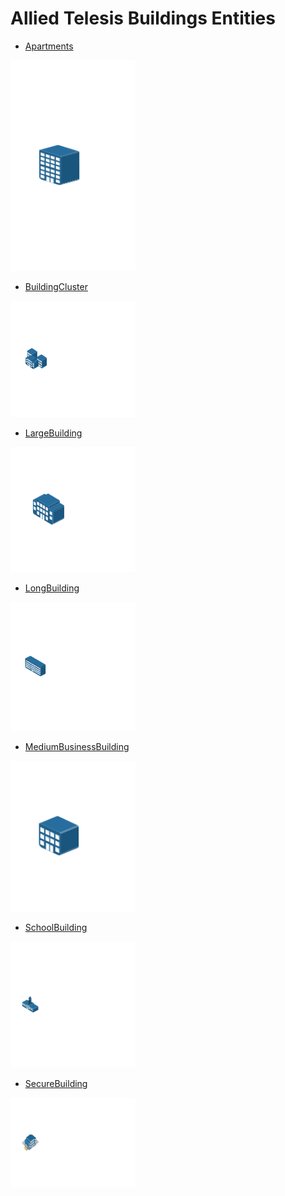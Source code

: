# Allied Telesis Buildings Entities


- [Apartments](./apartments.md)  
<img src="./apartments.png" width="200"/>

- [BuildingCluster](./building-cluster.md)  
<img src="./building-cluster.png" width="200"/>

- [LargeBuilding](./large-building.md)  
<img src="./large-building.png" width="200"/>

- [LongBuilding](./long-building.md)  
<img src="./long-building.png" width="200"/>

- [MediumBusinessBuilding](./medium-business-building.md)  
<img src="./medium-business-building.png" width="200"/>

- [SchoolBuilding](./school-building.md)  
<img src="./school-building.png" width="200"/>

- [SecureBuilding](./secure-building.md)  
<img src="./secure-building.png" width="200"/>
